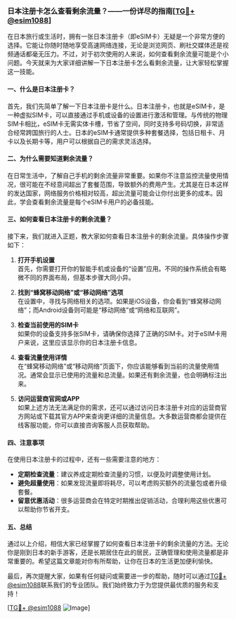 ### 日本注册卡怎么查看剩余流量？——一份详尽的指南[[TG💪+ @esim1088](https://t.me/s/esim1088)]

在日本旅行或生活时，拥有一张日本注册卡（即eSIM卡）无疑是一个非常方便的选择。它能让你随时随地享受高速网络连接，无论是浏览网页、刷社交媒体还是视频通话都毫无压力。不过，对于初次使用的人来说，如何查看剩余流量可能是个小问题。今天就来为大家详细讲解一下日本注册卡怎么看剩余流量，让大家轻松掌握这一技能。

#### 一、什么是日本注册卡？

首先，我们先简单了解一下日本注册卡是什么。日本注册卡，也就是eSIM卡，是一种虚拟SIM卡，可以直接通过手机或设备的设置进行激活和管理。与传统的物理SIM卡相比，eSIM卡无需实体卡槽，节省了空间，同时支持多号码切换，非常适合经常跨国旅行的人士。日本的eSIM卡通常提供多种套餐选择，包括日租卡、月卡以及长期卡等，用户可以根据自己的需求灵活选择。

#### 二、为什么需要知道剩余流量？

在日常生活中，了解自己手机的剩余流量非常重要。如果你不注意监控流量使用情况，很可能在不经意间超出了套餐范围，导致额外的费用产生。尤其是在日本这样的发达国家，网络服务价格相对较高，超出流量可能会让你付出更多的成本。因此，学会查看剩余流量是每个eSIM卡用户的必备技能。

#### 三、如何查看日本注册卡的剩余流量？

接下来，我们就进入正题，教大家如何查看日本注册卡的剩余流量。具体操作步骤如下：

1. **打开手机设置**  
   首先，你需要打开你的智能手机或设备的“设置”应用。不同的操作系统会有略微不同的界面布局，但基本步骤大同小异。

2. **找到“蜂窝移动网络”或“移动网络”选项**  
   在设置中，寻找与网络相关的选项。如果是iOS设备，你会看到“蜂窝移动网络”；而Android设备则可能是“移动网络”或“网络和互联网”。

3. **检查当前使用的SIM卡**  
   如果你的设备支持多张SIM卡，请确保你选择了正确的SIM卡。对于eSIM卡用户来说，这里应该显示你的日本注册卡信息。

4. **查看流量使用详情**  
   在“蜂窝移动网络”或“移动网络”页面下，你应该能够看到当前的流量使用情况。通常会显示已使用的流量和总流量。如果还有剩余流量，也会明确标注出来。

5. **访问运营商官网或APP**  
   如果上述方法无法满足你的需求，还可以通过访问日本注册卡对应的运营商官方网站或下载其官方APP来查询更详细的流量信息。大多数运营商都会提供在线客服功能，你可以直接咨询客服人员获取帮助。

#### 四、注意事项

在使用日本注册卡的过程中，还有一些需要注意的地方：

- **定期检查流量**：建议养成定期检查流量的习惯，以便及时调整使用计划。
- **避免超量使用**：如果发现流量即将耗尽，可以考虑购买额外的流量包或者升级套餐。
- **留意优惠活动**：很多运营商会在特定时期推出促销活动，合理利用这些优惠可以帮助你节省开支。

#### 五、总结

通过以上介绍，相信大家已经掌握了如何查看日本注册卡的剩余流量的方法。无论你是刚到日本的新手游客，还是长期居住在此的居民，正确管理和使用流量都是非常重要的。希望这篇文章能对你有所帮助，让你在日本的生活更加便利愉快。

最后，再次提醒大家，如果有任何疑问或需要进一步的帮助，随时可以通过[TG💪+ @esim1088](https://t.me/s/esim1088)联系我们的专业团队。我们始终致力于为您提供最优质的服务和支持！

[[TG💪+ @esim1088](https://t.me/s/esim1088) ![Image](https://i.postimg.cc/4NQfJmqS/Snipaste-2025-05-13-00-14-12.png)]